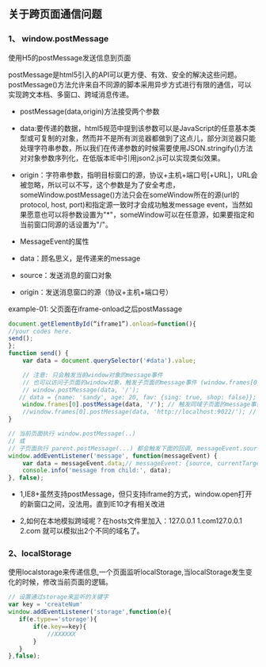 ## 关于跨页面通信问题
### 1、 window.postMessage
使用H5的postMessage发送信息到页面

postMessage是html5引入的API可以更方便、有效、安全的解决这些问题。postMessage()方法允许来自不同源的脚本采用异步方式进行有限的通信，可以实现跨文本档、多窗口、跨域消息传递。

* postMessage(data,origin)方法接受两个参数
* data:要传递的数据，html5规范中提到该参数可以是JavaScript的任意基本类型或可复制的对象，然而并不是所有浏览器都做到了这点儿，部分浏览器只能处理字符串参数，所以我们在传递参数的时候需要使用JSON.stringify()方法对对象参数序列化，在低版本IE中引用json2.js可以实现类似效果。
* origin：字符串参数，指明目标窗口的源，协议+主机+端口号[+URL]，URL会被忽略，所以可以不写，这个参数是为了安全考虑，someWindow.postMessage()方法只会在someWindow所在的源(url的protocol, host, port)和指定源一致时才会成功触发message event，当然如果愿意也可以将参数设置为"*"，someWindow可以在任意源，如果要指定和当前窗口同源的话设置为"/"。

* MessageEvent的属性
* data：顾名思义，是传递来的message
* source：发送消息的窗口对象
* origin：发送消息窗口的源（协议+主机+端口号）

example-01:
父页面在iframe-onload之后postMassage

```javascript
document.getElementById(“iframe1”).onload=function(){
//your codes here.
send();
};
function send() {
    var data = document.querySelector('#data').value;

    // 注意: 只会触发当前window对象的message事件
    // 也可以访问子页面的window对象，触发子页面的message事件 (window.frames[0].postMessage(...))
    // window.postMessage(data, '/'); 
   // data = {name: 'sandy', age: 20, fav: {sing: true, shop: false}}; // 也可以传普通对象
    window.frames[0].postMessage(data, '/'); // 触发同域子页面的message事件
    //window.frames[0].postMessage(data, 'http://localhost:9022/'); // 触发跨域子页面的messag事件
}

// 当前页面执行 window.postMessage(..)
// 或
// 子页面执行 parent.postMessage(...) 都会触发下面的回调, messageEvent.source不同而已
window.addEventListener('message', function(messageEvent) {
    var data = messageEvent.data;// messageEvent: {source, currentTarget, data}
    console.info('message from child:', data);
}, false);
```

 
* 1,IE8+虽然支持postMessage，但只支持iframe的方式，window.open打开的新窗口之间，没法用。直到IE10才有相关改进

* 2,如何在本地模拟跨域呢？在hosts文件里加入：127.0.0.1 1.com127.0.0.1 2.com 就可以模拟出2个不同的域名了。

### 2、localStorage
使用localstorage来传递信息,一个页面监听localStorage,当localStorage发生变化的时候，修改当前页面的逻辑。

```javascript
// 设置通过storage来监听的关键字 
var key = 'createNum'
window.addEventListener('storage',function(e){
   if(e.type=='storage'){
       if(e.key==key){
           //XXXXXX
       }
   }
},false);
```
